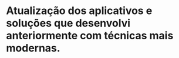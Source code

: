 ﻿# Atualização dos aplicativos e soluções que desenvolvi anteriormente com técnicas mais modernas.


